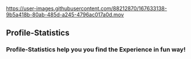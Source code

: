 https://user-images.githubusercontent.com/88212870/167633138-9b5a418b-80ab-485d-a245-4796ac017a0d.mov

## Profile-Statistics
### Profile-Statistics help you you find the Experience in fun way!